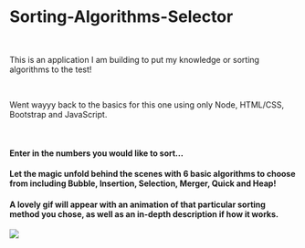 <h1> Sorting-Algorithms-Selector </h1> </br>
<p> This is an application I am building to put my knowledge or sorting algorithms to the test! </p> </br>
<p> Went wayyy back to the basics for this one using only Node, HTML/CSS, Bootstrap and JavaScript.</p> </br>

<h4> Enter in the numbers you would like to sort... </h4>
<h4> Let the magic unfold behind the scenes with 6 basic algorithms to choose from including Bubble, Insertion, Selection, Merger, Quick and Heap!</h4>
<h4> A lovely gif will appear with an animation of that particular sorting method you chose, as well as an in-depth description if how it works. </h4>


<img src="http://imgur.com/a/mKiuc">

